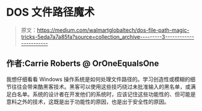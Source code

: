 # DOS 文件路径魔术

> 原文：<https://medium.com/walmartglobaltech/dos-file-path-magic-tricks-5eda7a7a85fa?source=collection_archive---------3----------------------->

## 作者:Carrie Roberts @ OrOneEqualsOne

我想仔细看看 Windows 操作系统是如何处理文件路径的。学习创造性或模糊的细节往往会带来酷黑客技术。黑客可以使用这些技巧绕过未批准输入的黑名单，或满足白名单。系统的设计者在开发他们的系统时，应该记住这些功能性的、但可能是意料之外的技术，这既是出于功能性的原因，也是出于安全性的原因。